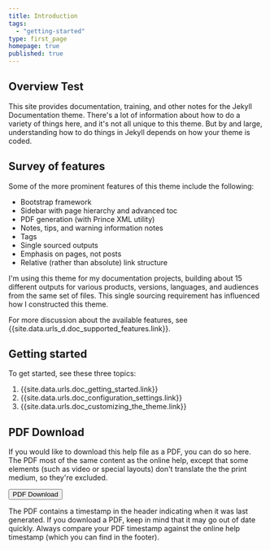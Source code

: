 ```yaml
---
title: Introduction
tags: 
  - "getting-started"
type: first_page
homepage: true
published: true
---
```



## Overview Test

This site provides documentation, training, and other notes for the Jekyll Documentation theme. There's a lot of information about how to do a variety of things here, and it's not all unique to this theme. But by and large, understanding how to do things in Jekyll depends on how your theme is coded. 

## Survey of features

Some of the more prominent features of this theme include the following:

* Bootstrap framework
* Sidebar with page hierarchy and advanced toc
* PDF generation (with Prince XML utility)
* Notes, tips, and warning information notes
* Tags
* Single sourced outputs
* Emphasis on pages, not posts
* Relative (rather than absolute) link structure

I'm using this theme for my documentation projects, building about 15 different outputs for various products, versions, languages, and audiences from the same set of files. This single sourcing requirement has influenced how I constructed this theme.

For more discussion about the available features, see {{site.data.urls_d.doc_supported_features.link}}.

## Getting started

To get started, see these three topics:

1. {{site.data.urls.doc_getting_started.link}}
2. {{site.data.urls.doc_configuration_settings.link}}
3. {{site.data.urls.doc_customizing_the_theme.link}}

## PDF Download 

If you would like to download this help file as a PDF, you can do so here. The PDF most of the same content as the online help, except that some elements (such as video or special layouts) don't translate the the print medium, so they're excluded.

<a target="_blank" class="noCrossRef" href="doc_{{site.audience}}_pdf.pdf"><button type="button" class="btn btn-default" aria-label="Left Align"><span class="glyphicon glyphicon-download-alt" aria-hidden="true"></span> PDF Download</button></a>

The PDF contains a timestamp in the header indicating when it was last generated. If you download a PDF, keep in mind that it may go out of date quickly. Always compare your PDF timestamp against the online help timestamp (which you can find in the footer).
